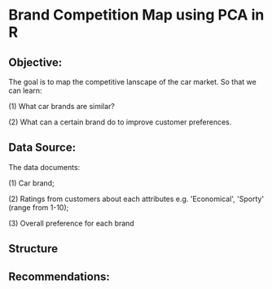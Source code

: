# Brand Competition Map using PCA in R
## Objective:
The goal is to map the competitive lanscape of the car market. So that we can learn:

(1) What car brands are similar?

(2) What can a certain brand do to improve customer preferences.

## Data Source:
The data documents:

(1) Car brand;

(2) Ratings from customers about each attributes e.g. 'Economical', 'Sporty' (range from 1-10);

(3) Overall preference for each brand

## Structure

## Recommendations:
